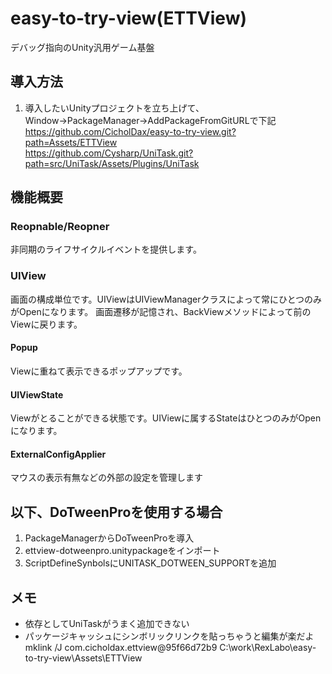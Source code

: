 # easy-to-try-view(ETTView)
デバッグ指向のUnity汎用ゲーム基盤

## 導入方法
1. 導入したいUnityプロジェクトを立ち上げて、Window→PackageManager→AddPackageFromGitURLで下記  
https://github.com/CicholDax/easy-to-try-view.git?path=Assets/ETTView  
https://github.com/Cysharp/UniTask.git?path=src/UniTask/Assets/Plugins/UniTask  

## 機能概要
### Reopnable/Reopner
非同期のライフサイクルイベントを提供します。
### UIView
画面の構成単位です。UIViewはUIViewManagerクラスによって常にひとつのみがOpenになります。
画面遷移が記憶され、BackViewメソッドによって前のViewに戻ります。
#### Popup
Viewに重ねて表示できるポップアップです。
#### UIViewState
Viewがとることができる状態です。UIViewに属するStateはひとつのみがOpenになります。
#### ExternalConfigApplier
マウスの表示有無などの外部の設定を管理します

## 以下、DoTweenProを使用する場合

1. PackageManagerからDoTweenProを導入
2. ettview-dotweenpro.unitypackageをインポート
3. ScriptDefineSynbolsにUNITASK_DOTWEEN_SUPPORTを追加

## メモ
- 依存としてUniTaskがうまく追加できない
- パッケージキャッシュにシンボリックリンクを貼っちゃうと編集が楽だよ  
mklink /J com.cicholdax.ettview@95f66d72b9 C:\work\RexLabo\easy-to-try-view\Assets\ETTView
